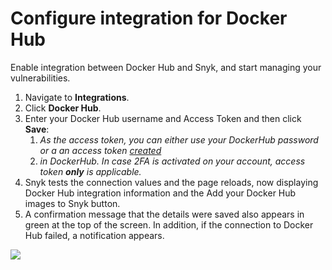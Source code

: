 # Configure integration for Docker Hub

Enable integration between Docker Hub and Snyk, and start managing your vulnerabilities.

1. Navigate to **Integrations**.
2. Click **Docker Hub**.
3. Enter your Docker Hub username and Access Token and then click **Save**:
   1. _As the access token, you can either use your DockerHub password or a an access token_ [_created_](https://docs.docker.com/docker-hub/access-tokens/)
   2. _in DockerHub. In case 2FA is activated on your account, access token **only** is applicable._
4. Snyk tests the connection values and the page reloads, now displaying Docker Hub integration information and the Add your Docker Hub images to Snyk button.
5. A confirmation message that the details were saved also appears in green at the top of the screen. In addition, if the connection to Docker Hub failed, a notification appears.

![](<../../../../.gitbook/assets/mceclip0-12-1- (1).png>)
